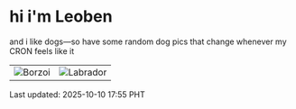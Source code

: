 # hi i'm Leoben

and i like dogs—so have some random dog pics that change whenever my CRON feels like it

|  |  |
|--------|----------|
| ![Borzoi](https://random-dog-vercel.vercel.app/api/random-borzoi?v=1760090119) | ![Labrador](https://random-dog-vercel.vercel.app/api/random-labrador?v=1760090119) |

Last updated: 2025-10-10 17:55 PHT
